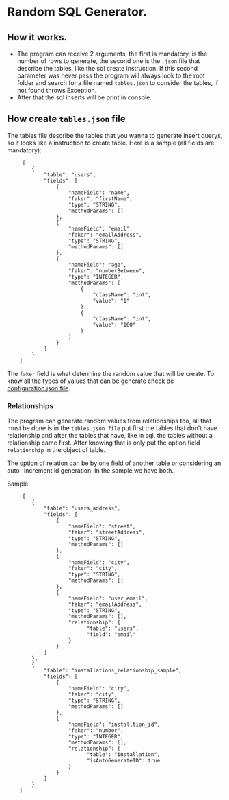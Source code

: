 # Random SQL Generator.

## How it works.

- The program can receive 2 arguments, the first is mandatory, is the number of rows to generate, the second one is
  the `.json` file that describe the tables, like the sql create instruction. If this second parameter was never pass
  the program will always look to the root folder and search for a file named `tables.json` to consider the tables, if
  not found throws Exception.
- After that the sql inserts will be print in console.

## How create `tables.json` file

The tables file describe the tables that you wanna to generate insert querys, so it looks like a instruction to create
table. Here is a sample (all fields are mandatory):

```
     [
        {
            "table": "users",
            "fields": [
                {
                    "nameField": "name",
                    "faker": "firstName",
                    "type": "STRING",
                    "methodParams": []
                },
                {
                    "nameField": "email",
                    "faker": "emailAddress",
                    "type": "STRING",
                    "methodParams": []
                },
                {
                    "nameField": "age",
                    "faker": "numberBetween",
                    "type": "INTEGER",
                    "methodParams": [
                        {
                            "className": "int",
                            "value": "1"
                        },
                        {
                            "className": "int",
                            "value": "100"
                        }
                    ]
                }
            ]
        }
    ]
```

The `faker` field is what determine the random value that will be create. To know all the types of values that can be
generate check de [configuration.json file](./src/main/resources/configuration.json).

### Relationships

The program can generate random values from relationships too, all that must be done is in the `tables.json file` put
first the tables that don't have relationship and after the tables that have, like in sql, the tables without a
relationship came first. After knowing that is only put the option field `relationship` in the object of table.

The option of relation can be by one field of another table or considering an auto-
increment id generation. In the sample we have both.

Sample:

```
     [
        {
            "table": "users_address",
            "fields": [
                {
                    "nameField": "street",
                    "faker": "streetAddress",
                    "type": "STRING",
                    "methodParams": []
                },
                {
                    "nameField": "city",
                    "faker": "city",
                    "type": "STRING",
                    "methodParams": []
                },
                {
                    "nameField": "user_email",
                    "faker": "emailAddress",
                    "type": "STRING",
                    "methodParams": [],
                    "relationship": {
                          "table": "users",
                          "field": "email"
                    }
                }
            ]
        },
        {
            "table": "installations_relationship_sample",
            "fields": [
                {
                    "nameField": "city",
                    "faker": "city",
                    "type": "STRING",
                    "methodParams": []
                },
                {
                    "nameField": "installtion_id",
                    "faker": "number",
                    "type": "INTEGER",
                    "methodParams": [],
                    "relationship": {
                          "table": "installation",
                          "isAutoGenerateID": true
                    }
                }
            ]
        }
    ]
    
```

